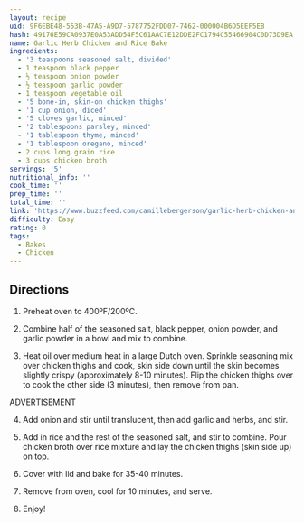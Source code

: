 ```yaml
---
layout: recipe
uid: 9F6EBE48-553B-47A5-A9D7-5787752FDD07-7462-000004B6D5EEF5EB
hash: 49176E59CA0937E0A53ADD54F5C61AAC7E12DDE2FC1794C55466904C0D73D9EA
name: Garlic Herb Chicken and Rice Bake
ingredients:
  - '3 teaspoons seasoned salt, divided'
  - 1 teaspoon black pepper
  - ½ teaspoon onion powder
  - ½ teaspoon garlic powder
  - 1 teaspoon vegetable oil
  - '5 bone-in, skin-on chicken thighs'
  - '1 cup onion, diced'
  - '5 cloves garlic, minced'
  - '2 tablespoons parsley, minced'
  - '1 tablespoon thyme, minced'
  - '1 tablespoon oregano, minced'
  - 2 cups long grain rice
  - 3 cups chicken broth
servings: '5'
nutritional_info: ''
cook_time: ''
prep_time: ''
total_time: ''
link: 'https://www.buzzfeed.com/camillebergerson/garlic-herb-chicken-and-rice-bake'
difficulty: Easy
rating: 0
tags:
  - Bakes
  - Chicken
---
```


## Directions

1. Preheat oven to 400ºF/200ºC.

2. Combine half of the seasoned salt, black pepper, onion powder, and garlic powder in a bowl and mix to combine.

3. Heat oil over medium heat in a large Dutch oven. Sprinkle seasoning mix over chicken thighs and cook, skin side down until the skin becomes slightly crispy (approximately 8-10 minutes). Flip the chicken thighs over to cook the other side (3 minutes), then remove from pan.

ADVERTISEMENT

4. Add onion and stir until translucent, then add garlic and herbs, and stir.

5. Add in rice and the rest of the seasoned salt, and stir to combine. Pour chicken broth over rice mixture and lay the chicken thighs (skin side up) on top.

6. Cover with lid and bake for 35-40 minutes.

7. Remove from oven, cool for 10 minutes, and serve.

8. Enjoy!
